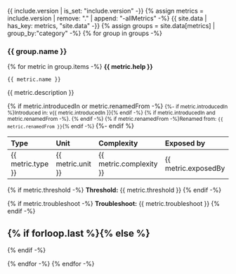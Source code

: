 {{ include.version | is_set: "include.version" -}}
{% assign metrics = include.version | remove: "." | append: "-allMetrics" -%}
{{ site.data | has_key: metrics, "site.data" -}}
{% assign groups = site.data[metrics] | group_by:"category" -%}
{% for group in groups -%}
### {{ group.name }}

{% for metric in group.items -%}
<strong>{{ metric.help }}</strong>

`{{ metric.name }}`

{{ metric.description }}

{% if metric.introducedIn or metric.renamedFrom -%}
<small>
{%- if metric.introducedIn %}Introduced in: v{{ metric.introducedIn }}{% endif -%}
{% if metric.introducedIn and metric.renamedFrom -%}. {% endif -%}
{% if metric.renamedFrom -%}Renamed from: `{{ metric.renamedFrom }}`{% endif -%}
</small>
{%- endif %}

| Type | Unit | Complexity | Exposed by |
|:-----|:-----|:-----------|:-----------|
| {{ metric.type }} | {{ metric.unit }} | {{ metric.complexity }} | {{ metric.exposedBy | capitalize_components | join_natural }} |

{% if metric.threshold -%}
**Threshold:**
{{ metric.threshold }}
{% endif -%}

{% if metric.troubleshoot -%}
**Troubleshoot:**
{{ metric.troubleshoot }}
{% endif -%}

{% if forloop.last %}{% else %}
---
{% endif -%}

{% endfor -%}
{% endfor -%}
